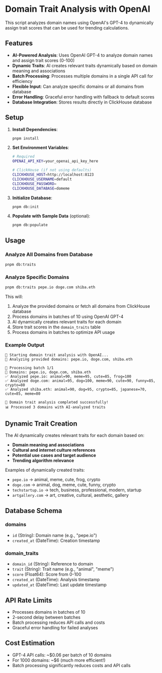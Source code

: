 # Domain Trait Analysis with OpenAI

This script analyzes domain names using OpenAI's GPT-4 to dynamically assign trait scores that can be used for trending calculations.

## Features

- **AI-Powered Analysis**: Uses OpenAI GPT-4 to analyze domain names and assign trait scores (0-100)
- **Dynamic Traits**: AI creates relevant traits dynamically based on domain meaning and associations
- **Batch Processing**: Processes multiple domains in a single API call for efficiency
- **Flexible Input**: Can analyze specific domains or all domains from database
- **Error Handling**: Graceful error handling with fallback to default scores
- **Database Integration**: Stores results directly in ClickHouse database

## Setup

1. **Install Dependencies**:
   ```bash
   pnpm install
   ```

2. **Set Environment Variables**:
   ```bash
   # Required
   OPENAI_API_KEY=your_openai_api_key_here
   
   # ClickHouse (if not using defaults)
   CLICKHOUSE_HOST=http://localhost:8123
   CLICKHOUSE_USERNAME=default
   CLICKHOUSE_PASSWORD=
   CLICKHOUSE_DATABASE=domeme
   ```

3. **Initialize Database**:
   ```bash
   pnpm db:init
   ```

4. **Populate with Sample Data** (optional):
   ```bash
   pnpm db:populate
   ```

## Usage

### Analyze All Domains from Database
```bash
pnpm db:traits
```

### Analyze Specific Domains
```bash
pnpm db:traits pepe.io doge.com shiba.eth
```

This will:
1. Analyze the provided domains or fetch all domains from ClickHouse database
2. Process domains in batches of 10 using OpenAI GPT-4
3. AI dynamically creates relevant traits for each domain
4. Store trait scores in the `domain_traits` table
5. Process domains in batches to optimize API usage

### Example Output
```
🤖 Starting domain trait analysis with OpenAI...
📝 Analyzing provided domains: pepe.io, doge.com, shiba.eth

🔄 Processing batch 1/1
📝 Domains: pepe.io, doge.com, shiba.eth
✅ Analyzed pepe.io: animal=90, meme=95, cute=85, frog=100
✅ Analyzed doge.com: animal=95, dog=100, meme=90, cute=90, funny=85, crypto=80
✅ Analyzed shiba.eth: animal=90, dog=95, crypto=85, japanese=70, cute=85, meme=80

🎉 Domain trait analysis completed successfully!
📊 Processed 3 domains with AI-analyzed traits
```

## Dynamic Trait Creation

The AI dynamically creates relevant traits for each domain based on:
- **Domain meaning and associations**
- **Cultural and internet culture references** 
- **Potential use cases and target audience**
- **Trending algorithm relevance**

Examples of dynamically created traits:
- `pepe.io` → animal, meme, cute, frog, crypto
- `doge.com` → animal, dog, meme, cute, funny, crypto
- `techstartup.io` → tech, business, professional, modern, startup
- `artgallery.com` → art, creative, cultural, aesthetic, gallery

## Database Schema

### domains
- `id` (String): Domain name (e.g., "pepe.io")
- `created_at` (DateTime): Creation timestamp

### domain_traits
- `domain_id` (String): Reference to domain
- `trait` (String): Trait name (e.g., "animal", "meme")
- `score` (Float64): Score from 0-100
- `created_at` (DateTime): Analysis timestamp
- `updated_at` (DateTime): Last update timestamp

## API Rate Limits

- Processes domains in batches of 10
- 2-second delay between batches
- Batch processing reduces API calls and costs
- Graceful error handling for failed analyses

## Cost Estimation

- GPT-4 API calls: ~$0.06 per batch of 10 domains
- For 1000 domains: ~$6 (much more efficient!)
- Batch processing significantly reduces costs and API calls

